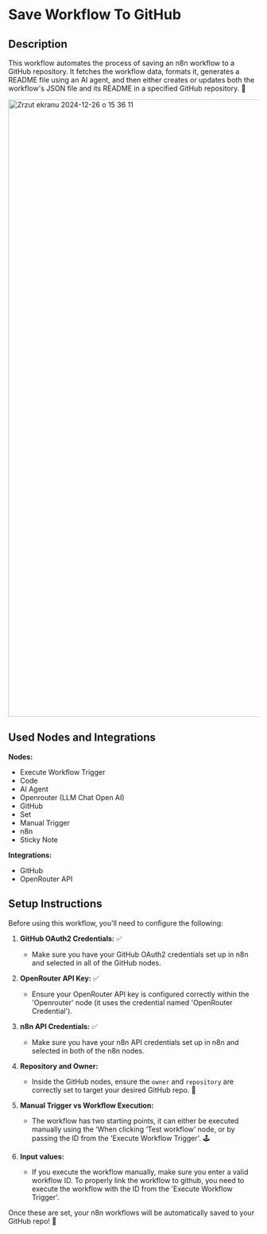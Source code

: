 
# Save Workflow To GitHub

## Description
This workflow automates the process of saving an n8n workflow to a GitHub repository. It fetches the workflow data, formats it, generates a README file using an AI agent, and then either creates or updates both the workflow's JSON file and its README in a specified GitHub repository. 🚀

<img width="1243" alt="Zrzut ekranu 2024-12-26 o 15 36 11" src="https://github.com/user-attachments/assets/30893b07-03f3-4b97-854d-35c1ba39646c" />

## Used Nodes and Integrations

**Nodes:**

*   Execute Workflow Trigger
*   Code
*   AI Agent
*   Openrouter (LLM Chat Open AI)
*   GitHub
*   Set
*   Manual Trigger
*   n8n
*   Sticky Note

**Integrations:**

*   GitHub
*   OpenRouter API

## Setup Instructions

Before using this workflow, you'll need to configure the following:

1.  **GitHub OAuth2 Credentials:** ✅
    *   Make sure you have your GitHub OAuth2 credentials set up in n8n and selected in all of the GitHub nodes.
2.  **OpenRouter API Key:** ✅
    *   Ensure your OpenRouter API key is configured correctly within the 'Openrouter' node (it uses the credential named 'OpenRouter Credential').

3. **n8n API Credentials:** ✅
    *   Make sure you have your n8n API credentials set up in n8n and selected in both of the n8n nodes.

4.  **Repository and Owner:**
	* Inside the GitHub nodes, ensure the `owner` and `repository` are correctly set to target your desired GitHub repo. 🔧

5. **Manual Trigger vs Workflow Execution:**
	* The workflow has two starting points, it can either be executed manually using the 'When clicking ‘Test workflow’ node, or by passing the ID from the 'Execute Workflow Trigger'. 🕹️

6. **Input values:**
	* If you execute the workflow manually, make sure you enter a valid workflow ID. To properly link the workflow to github, you need to execute the workflow with the ID from the 'Execute Workflow Trigger'.

Once these are set, your n8n workflows will be automatically saved to your GitHub repo! 🎉
